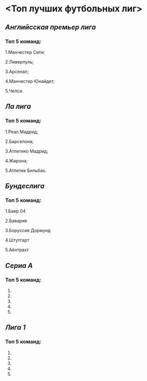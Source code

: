 # <__Топ лучших футбольных лиг__>

## _Английсская премьер лига_
### Топ 5 команд:
1.Манчестер Сити;

2.Ливерпуль;

3.Арсенал;

4.Манчестер Юнайдет;

5.Челси.



## _Ла лига_
### Топ 5 команд:
1.Реал Мадрид;

2.Барселона;

3.Атлетико Мадрид;

4.Жирона;

5.Атлетик Бильбао.


## _Бундеслига_
### Топ 5 команд:
1.Баер 04

2.Бавария

3.Боруссия Дормунд

4.Штутгарт

5.Айнтрахт


## _Сериа А_
### Топ 5 команд:
1.

2.

3.

4.

5.


## _Лига 1_
### Топ 5 команд:
1.

2.

3.

4.

5.

